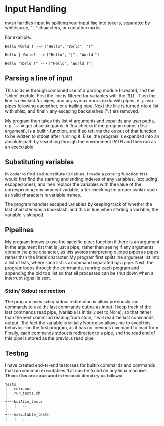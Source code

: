 # Input Handling
mysh handles input by splitting your input line into tokens, separated by whitespace, ' | ' characters, or quotation marks.

For example:
```
Hello World ! --> ["Hello", "World", "!"]

Hello | World! --> ["Hello", "|", "World!"]

Hello "World !" --> ["Hello", "World !"]
```


## Parsing a line of input
This is done through combined use of a parsing module I created, and the 'shlex' module. First the line is filtered for variables with the
'${<var-name>}'. Then the line is checked for pipes, and any syntax errors to do with pipes, e.g. two pipes following eachother, or a
trailing pipe. Next the line is turned into a list with shlex, and finally any escaping backslashes ('\\') are removed.

My program then takes this list of arguments and expands any user paths, e.g. '~' to get absolute paths. It first checks if the program
name, (first argument), is a builtin function, and if so returns the output of that function to be written to stdout after running it.
Else, the program is expanded into an absolute path by searching through the environment PATH and then run as an executable.


## Substituting variables
In order to find and substitute variables, I made a parsing function that would first find the starting and ending indexes of any variables, 
(excluding escaped ones), and then replace the variables with the value of the corresponding environment variable, after checking for proper
syntax such as valid characters in variable names.

The program handles escaped variables by keeping track of whether the last character was a backslash, and this is true when starting a
variable, the variable is skipped.


## Pipelines
My program knows to use the specific pipes function if there is an argument in the argument list that is just a pipe, rather than seeing if any 
arguments contain the pipe character, as this avoids interpreting quoted pipes as pipes rather than the literal character. My program first
splits the argument list into a list of lists, where each list is a command separated by a pipe. Next, the program loops through the commands,
running each program and appending the pid to a list so that all processes can be shut down when a interrupt signal is sent. 


### Stdin/ Stdout redirection
The program uses stdin/ stdout redirection to allow previously run commands to use the last commands output as input. I keep track of the last
commands read pipe, (variable is initially set to None), so that rather than the next command reading from stdin, it will read the last commands
output. The fact the variable is initially None also allows me to avoid this behaviour on the first program, as it has no previous command to
read from. Finally, each commands stdout is redirected to a pipe, and the read end of this pipe is stored as the previous read pipe.


## Testing
I have created end-to-end testcases for builtin commands and commands that run common executables that can be found on any linux machine. These
files are structured in the tests directory as follows:
```
tests
|   curr.out
|   run_tests.sh
|
+---builtin_tests
|   |   ...
|
+---executable_tests
|   |   ...
```
